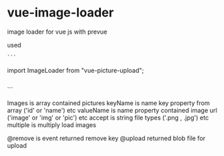 # vue-image-loader
image loader for vue js with prevue

used

    ```
  import ImageLoader from "vue-picture-upload";
  ```
  ```
  <ImageLoader :Images="images" keyName="id" valueName="i" />
  ```

   Images is array contained pictures
   keyName is name key property from array ('id' or 'name') etc
   valueName is name property contained image url ('image' or 'img' or 'pic') etc
   accept is string file types ('.png , .jpg') etc
   multiple is multiply load images
   
   @remove is event returned remove key
   @upload returned blob file for upload
